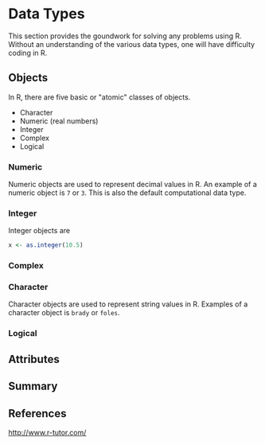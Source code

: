 # Data Types
This section provides the goundwork for solving any problems using R. Without an understanding of the various data types, one will have difficulty coding in R.


## Objects
In R, there are five basic or "atomic" classes of objects. 
* Character
* Numeric (real numbers)
* Integer
* Complex
* Logical

### Numeric
Numeric objects are used to represent decimal values in R. An example of a numeric object is `7` or `3`. This is also the default computational data type.

### Integer
Integer objects are 
```r
x <- as.integer(10.5)
```

### Complex


### Character
Character objects are used to represent string values in R. Examples of a character object is `brady` or `foles`. 


### Logical

## Attributes

## Summary

## References
http://www.r-tutor.com/
